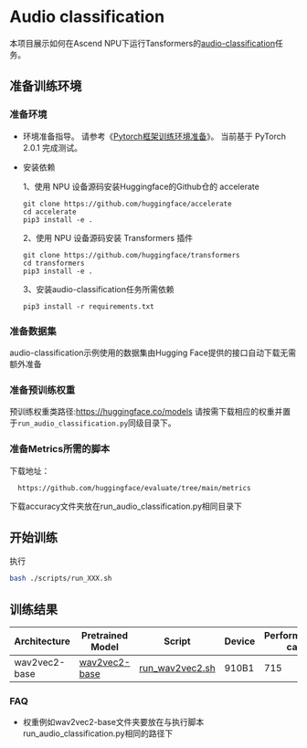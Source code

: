 # Audio classification

本项目展示如何在Ascend NPU下运行Tansformers的[audio-classification](https://github.com/huggingface/transformers/tree/main/examples/pytorch/audio-classification)任务。

## 准备训练环境
### 准备环境
- 环境准备指导。
  请参考《[Pytorch框架训练环境准备](https://www.hiascend.com/document/detail/zh/ModelZoo/pytorchframework/ptes)》。
  当前基于 PyTorch 2.0.1 完成测试。
- 安装依赖
  
  1、使用 NPU 设备源码安装Huggingface的Github仓的 accelerate
  ```text
  git clone https://github.com/huggingface/accelerate
  cd accelerate
  pip3 install -e .
  ```
  2、使用 NPU 设备源码安装 Transformers 插件
  ```text
  git clone https://github.com/huggingface/transformers
  cd transformers
  pip3 install -e .
  ```

  3、安装audio-classification任务所需依赖
  ```text
  pip3 install -r requirements.txt
  ```

### 准备数据集
audio-classification示例使用的数据集由Hugging Face提供的接口自动下载无需额外准备

### 准备预训练权重
预训练权重类路径:https://huggingface.co/models
请按需下载相应的权重并置于`run_audio_classification.py`同级目录下。

### 准备Metrics所需的脚本
下载地址：
```text
  https://github.com/huggingface/evaluate/tree/main/metrics
```
下载accuracy文件夹放在run_audio_classification.py相同目录下

## 开始训练
执行
```bash
bash ./scripts/run_XXX.sh
```

## 训练结果

| Architecture  | Pretrained Model                                                                                       | Script                                                                                                                            | Device | Performance(8-cards) | Accuracy |
|---------------|--------------------------------------------------------------------------------------------------------|-----------------------------------------------------------------------------------------------------------------------------------|--------|----------------------|----------|
| wav2vec2-base | [wav2vec2-base](https://huggingface.co/facebook/wav2vec2-base)                                         | [run_wav2vec2.sh](https://gitee.com/ascend/transformers/tree/develop/examples/audio-classification/scripts/run_wav2vec2.sh)       | 910B1  | 715                  | 0.6371   |



### FAQ
- 权重例如wav2vec2-base文件夹要放在与执行脚本run_audio_classification.py相同的路径下

